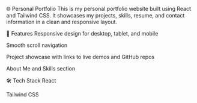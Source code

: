 🌐 Personal Portfolio
This is my personal portfolio website built using React and Tailwind CSS. It showcases my projects, skills, resume, and contact information in a clean and responsive layout.

🚀 Features
Responsive design for desktop, tablet, and mobile

Smooth scroll navigation

Project showcase with links to live demos and GitHub repos

About Me and Skills section


🛠️ Tech Stack
React

Tailwind CSS


